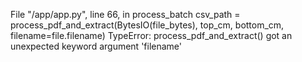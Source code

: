 File "/app/app.py", line 66, in process_batch
    csv_path = process_pdf_and_extract(BytesIO(file_bytes), top_cm, bottom_cm, filename=file.filename)
TypeError: process_pdf_and_extract() got an unexpected keyword argument 'filename'

